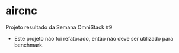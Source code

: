 # aircnc
Projeto resultado da Semana OmniStack #9

* Este projeto não foi refatorado, então não deve ser utilizado para benchmark.